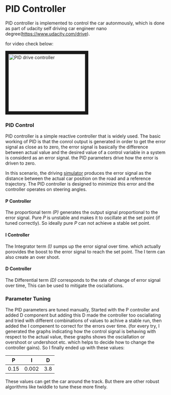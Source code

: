 # PID Controller

PID controller is implemented to control the car autonmously, which is done as part of udacity self driving car engineer nano degree(https://www.udacity.com/drive).

for video check below:

<a href="https://www.youtube.com/watch?v=6x-siPQPnZc&feature=youtu.be
" target="_blank"><img src="http://img.youtube.com/vi/6x-siPQPnZc/0.jpg" 
alt="PID drive controller" width="240" height="180" border="10" /></a>

### PID Control
PID controller is a simple reactive controller that is widely used. The basic working of PID is that the conrol output is generated in order to get the error signal as close as to zero, the error signal is basically the difference between actual value and the desired value of a control variable in a system is considerd as an error signal. the PID parameters drive how the error is driven to zero.

In this scenario, the driving [simulator](https://github.com/udacity/self-driving-car-sim) produces the error signal as the distance between the actual car position on the road and a reference trajectory. The PID controller is designed to minimize this error and the controller operates on steering angles.

#### P Controller
The proportional term _(P)_ generates the output signal proportional to the error signal. Pure _P_ is unstable and makes it to oscillate at the set point (if tuned correctly). So ideally pure _P_ can not achieve a stable set point.

#### I Controller
The Integrator term _(I)_ sumps up the error signal over time. which actually porovides the boost to the error signal to reach the set point. The I term can also create an over shoot.

#### D Controller
The Differential term _(D)_ corresponds to the rate of change of error signal over time, This can be used to mitigate the osciallations.

### Parameter Tuning
The PID parameters are tuned manually, Started with the P controller and added D component but adding this D made the controller too osciallating and tried with different combinations of values to achive a stable run, then added the I compenent to correct for the errors over time. (for every try, I generated the graphs indicating how the control signal is behaving with respect to the actual value, these graphs shows the osciallation or overshoot or undershoot etc. which helps to decide how to change the controller gains).
So I finally ended up with these values:

| P  | I | D |
|---|---|---|
| 0.15  | 0.002  | 3.8  |

These values can get the car around the track. But there are other robust algorithms like twiddle to tune these more finely.

